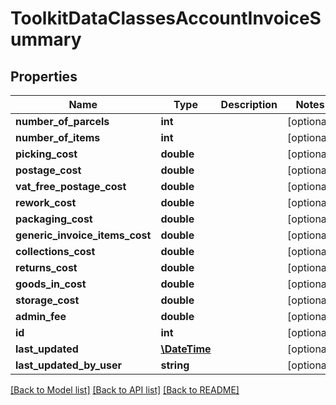 # ToolkitDataClassesAccountInvoiceSummary

## Properties
Name | Type | Description | Notes
------------ | ------------- | ------------- | -------------
**number_of_parcels** | **int** |  | [optional] 
**number_of_items** | **int** |  | [optional] 
**picking_cost** | **double** |  | [optional] 
**postage_cost** | **double** |  | [optional] 
**vat_free_postage_cost** | **double** |  | [optional] 
**rework_cost** | **double** |  | [optional] 
**packaging_cost** | **double** |  | [optional] 
**generic_invoice_items_cost** | **double** |  | [optional] 
**collections_cost** | **double** |  | [optional] 
**returns_cost** | **double** |  | [optional] 
**goods_in_cost** | **double** |  | [optional] 
**storage_cost** | **double** |  | [optional] 
**admin_fee** | **double** |  | [optional] 
**id** | **int** |  | [optional] 
**last_updated** | [**\DateTime**](\DateTime.md) |  | [optional] 
**last_updated_by_user** | **string** |  | [optional] 

[[Back to Model list]](../README.md#documentation-for-models) [[Back to API list]](../README.md#documentation-for-api-endpoints) [[Back to README]](../README.md)


